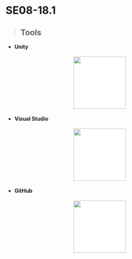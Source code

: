 # **SE08-18.1**

> ## **Tools**

- __Unity__

<div style="display:flex;align-items:center;justify-content:center"><div style="background-color:white;border-radius:8px;padding:4px"><img src="https://cdn.icon-icons.com/icons2/2389/PNG/512/unity_logo_icon_144772.png" width="140px" height="140px"></div></div>

- __Visual Studio__

<div style="display:flex;align-items:center;justify-content:center"><div style="background-color:white;border-radius:8px;padding:4px"><img src="https://upload.wikimedia.org/wikipedia/commons/thumb/5/59/Visual_Studio_Icon_2019.svg/2060px-Visual_Studio_Icon_2019.svg.png" width="140px" height="140px"></div></div>

- __GitHub__

<div style="display:flex;align-items:center;justify-content:center"><div style="background-color:white;border-radius:8px;padding:4px"><img src="https://github.githubassets.com/images/modules/logos_page/Octocat.png" width="140px" height="140px"></div></div>

